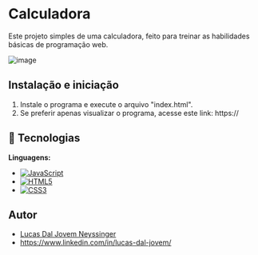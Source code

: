# Calculadora

Este projeto simples de uma calculadora, feito para treinar as habilidades básicas de programação web.

![image](https://github.com/user-attachments/assets/95f149d2-eb2f-4015-a053-502516c81db9)


## Instalação e iniciação

1. Instale o programa e execute o arquivo "index.html".
2. Se preferir apenas visualizar o programa, acesse este link: https://


## 🔧 Tecnologias

**Linguagens:**
  - [![JavaScript](https://img.shields.io/badge/JavaScript-F7DF1E?style=for-the-badge&logo=javascript&logoColor=black)](https://developer.mozilla.org/en-US/docs/Web/JavaScript)  
  - [![HTML5](https://img.shields.io/badge/HTML5-E34F26?style=for-the-badge&logo=html5&logoColor=white)](https://developer.mozilla.org/en-US/docs/Web/HTML)  
  - [![CSS3](https://img.shields.io/badge/CSS3-1572B6?style=for-the-badge&logo=css3&logoColor=white)](https://developer.mozilla.org/en-US/docs/Web/CSS)

## Autor
- [Lucas Dal Jovem Neyssinger](https://github.com/lucasdaljovem)
- https://www.linkedin.com/in/lucas-dal-jovem/
